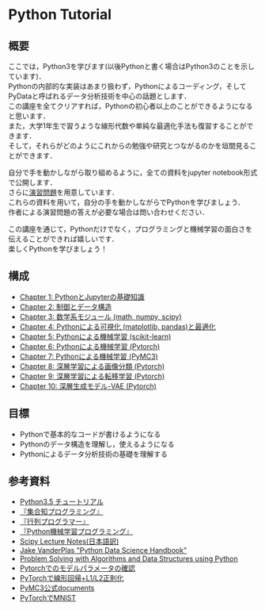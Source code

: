 # Python Tutorial

## 概要
ここでは，Python3を学びます(以後Pythonと書く場合はPython3のことを示しています)．  
Pythonの内部的な実装はあまり扱わず，Pythonによるコーディング，そしてPyDataと呼ばれるデータ分析技術を中心の話題とします．  
この講座を全てクリアすれば，Pythonの初心者以上のことができるようになると思います．  
また，大学1年生で習うような線形代数や単純な最適化手法も復習することができます．  
そして，それらがどのようにこれからの勉強や研究とつながるのかを垣間見ることができます．

自分で手を動かしながら取り組めるように，全ての資料をjupyter notebook形式で公開します．  
さらに[演習問題](./exercise/questions.md)を用意しています．  
これらの資料を用いて，自分の手を動かしながらでPythonを学びましょう．  
作者による演習問題の答えが必要な場合は問い合わせください．　

この講座を通じて，Pythonだけでなく，プログラミングと機械学習の面白さを伝えることができれば嬉しいです．  
楽しくPythonを学びましょう！

## 構成
- [Chapter 1: PythonとJupyterの基礎知識](./text/Chapter01.ipynb)
- [Chapter 2: 制御とデータ構造](./text/Chapter02.ipynb)
- [Chapter 3: 数学系モジュール (math, numpy, scipy)](./text/Chapter03.ipynb)
- [Chapter 4: Pythonによる可視化 (matplotlib, pandas)と最適化](./text/Chapter04.ipynb)
- [Chapter 5: Pythonによる機械学習 (scikit-learn)](./text/Chapter05.ipynb)
- [Chapter 6: Pythonによる機械学習 (Pytorch)](./text/Chapter06.ipynb)
- [Chapter 7: Pythonによる機械学習 (PyMC3)](./text/Chapter07.ipynb)
- [Chapter 8: 深層学習による画像分類 (Pytorch)](./text/Chapter08.ipynb)
- [Chapter 9: 深層学習による転移学習 (Pytorch)](./text/Chapter09.ipynb)
- [Chapter 10: 深層生成モデル-VAE (Pytorch)](./text/Chapter10.ipynb)

## 目標
- Pythonで基本的なコードが書けるようになる
- Pythonのデータ構造を理解し，使えるようになる
- Pythonによるデータ分析技術の基礎を理解する

## 参考資料
- [Python3.5 チュートリアル](https://docs.python.jp/3.5/tutorial/index.html)
- [『集合知プログラミング』](http://amzn.asia/40lmJVE)
- [『行列プログラマー』](http://amzn.asia/iJRaEkZ)
- [『Python機械学習プログラミング』](http://amzn.asia/61GtTE2)
- [Scipy Lecture Notes(日本語訳)](http://www.turbare.net/transl/scipy-lecture-notes/index.html)
- [Jake VanderPlas "Python Data Science Handbook"](https://jakevdp.github.io/PythonDataScienceHandbook/)
- [Problem Solving with Algorithms and Data Structures using Python](https://interactivepython.org/runestone/static/pythonds/index.html)
- [Pytorchでのモデルパラメータの確認](https://tzmi.hatenablog.com/entry/2021/04/30/105227)
- [PyTorchで線形回帰+L1/L2正則化](https://qiita.com/tabintone/items/790729a89ed84bb21b74)
- [PyMC3公式documents](https://docs.pymc.io/nb_tutorials/index.html)
- [PyTorchでMNIST](https://qiita.com/fukuit/items/215ef75113d97560e599)

